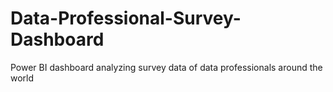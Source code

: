 # Data-Professional-Survey-Dashboard
Power BI dashboard analyzing survey data of data professionals around the world
